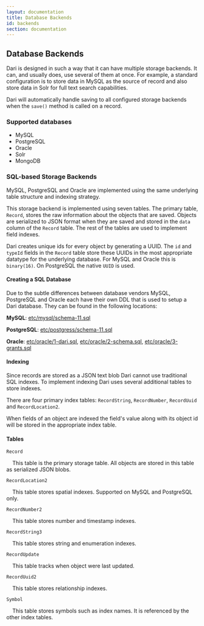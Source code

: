 ```yaml
---
layout: documentation
title: Database Backends
id: backends
section: documentation
---
```


## Database Backends

Dari is designed in such a way that it can have multiple storage
backends. It can, and usually does, use several of them at once. For
example, a standard configuration is to store data in MySQL as the
source of record and also store data in Solr for full text search
capabilities.

Dari will automatically handle saving to all configured storage backends
when the `save()` method is called on a record.

### Supported databases

* MySQL
* PostgreSQL
* Oracle
* Solr
* MongoDB

### SQL-based Storage Backends

MySQL, PostgreSQL and Oracle are implemented using the same underlying
table structure and indexing strategy.

This storage backend is implemented using seven tables. The primary table,
`Record`, stores the raw information about the objects that are saved. Objects
are serialized to JSON format when they are saved and stored in the `data`
column of the `Record` table. The rest of the tables are used to implement
field indexes.

Dari creates unique ids for every object by generating a UUID. The `id` and
`typeId` fields in the `Record` table store these UUIDs in the most appropriate
datatype for the underlying database. For MySQL and Oracle this is `binary(16)`. On
PostgreSQL the native `UUID` is used.

#### Creating a SQL Database

Due to the subtle differences between database vendors MySQL, PostgreSQL and
Oracle each have their own DDL that is used to setup a Dari database. They can
be found in the following locations:

**MySQL**:
[etc/mysql/schema-11.sql](https://github.com/perfectsense/dari/blob/master/etc/mysql/schema-11.sql)

**PostgreSQL**:
[etc/postgress/schema-11.sql](https://github.com/perfectsense/dari/blob/master/etc/postgres/schema-11.sql)

**Oracle**:
[etc/oracle/1-dari.sql](https://github.com/perfectsense/dari/blob/master/etc/oracle/1-dari.sql),
[etc/oracle/2-schema.sql](https://github.com/perfectsense/dari/blob/master/etc/oracle/2-schema.sql),
[etc/oracle/3-grants.sql](https://github.com/perfectsense/dari/blob/master/etc/oracle/3-grants.sql)

#### Indexing

Since records are stored as a JSON text blob Dari cannot use traditional SQL
indexes. To implement indexing Dari uses several additional tables to store
indexes.

There are four primary index tables: `RecordString`, `RecordNumber`,
`RecordUuid` and `RecordLocation2`.

When fields of an object are indexed the field's value along with its object id 
will be stored in the appropriate index table.

#### Tables

`Record`

&nbsp;&nbsp;&nbsp;&nbsp;This table is the primary storage table. All objects
are stored in this table as serialized JSON blobs.

`RecordLocation2`

&nbsp;&nbsp;&nbsp;&nbsp;This table stores spatial indexes.
Supported on MySQL and PostgreSQL only.

`RecordNumber2`

&nbsp;&nbsp;&nbsp;&nbsp;This table stores number and timestamp indexes.

`RecordString3`

&nbsp;&nbsp;&nbsp;&nbsp;This table stores string and enumeration
indexes.

`RecordUpdate`

&nbsp;&nbsp;&nbsp;&nbsp;This table tracks when object were last updated.

`RecordUuid2`

&nbsp;&nbsp;&nbsp;&nbsp;This table stores relationship indexes.

`Symbol`

&nbsp;&nbsp;&nbsp;&nbsp;This table stores symbols such as index names.
It is referenced by the other index tables.
